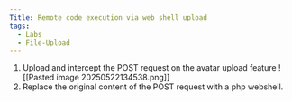 ```yaml
---
Title: Remote code execution via web shell upload
tags:
  - Labs
  - File-Upload
---
```

1. Upload and intercept the POST request on the avatar upload feature
![[Pasted image 20250522134538.png]]
2. Replace the original content of the POST request with a php webshell.








